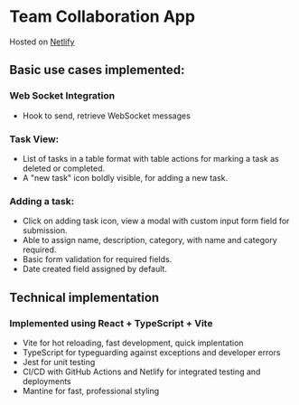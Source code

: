 # Team Collaboration App 

Hosted on [Netlify](https://16vc-technical.netlify.app/)

## Basic use cases implemented:

### Web Socket Integration

- Hook to send, retrieve WebSocket messages

### Task View:

- List of tasks in a table format with table actions for marking a task as deleted or completed.
- A "new task" icon boldly visible, for adding a new task.

### Adding a task:

- Click on adding task icon, view a modal with custom input form field for submission.
- Able to assign name, description, category, with name and category required.
- Basic form validation for required fields.
- Date created field assigned by default.

## Technical implementation

### Implemented using React + TypeScript + Vite

- Vite for hot reloading, fast development, quick implentation
- TypeScript for typeguarding against exceptions and developer errors
- Jest for unit testing
- CI/CD with GitHub Actions and Netlify for integrated testing and deployments
- Mantine for fast, professional styling
